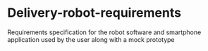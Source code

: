 # Delivery-robot-requirements
Requirements specification for the robot software
and smartphone application used by the user along with a mock prototype
